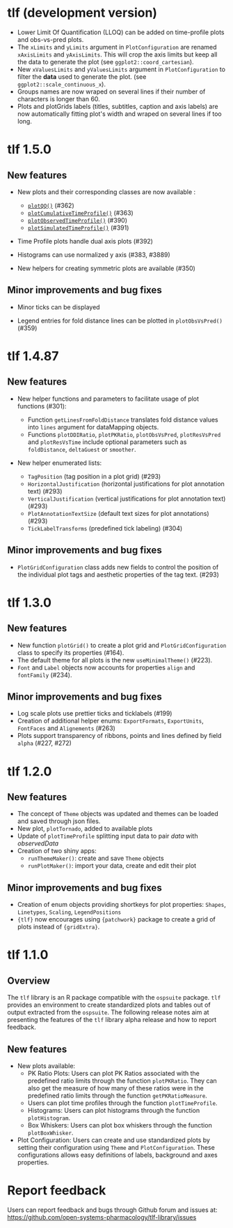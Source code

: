 # tlf (development version)

- Lower Limit Of Quantification (LLOQ) can be added on time-profile plots and obs-vs-pred plots.
- The `xLimits` and `yLimits` argument in `PlotConfiguration` are renamed `xAxisLimits` and `yAxisLimits`.
  This will crop the axis limits but keep all the data to generate the plot (see `ggplot2::coord_cartesian`).
- New `xValuesLimits` and `yValuesLimits` argument in `PlotConfiguration` to filter the **data** used to generate the plot. (see `ggplot2::scale_continuous_x`).
- Groups names are now wraped on several lines if their number of characters is longer than 60.
- Plots and plotGrids labels (titles, subtitles, caption and axis labels) are now automatically fitting plot's width and wraped on several lines if too long.
  

# tlf 1.5.0

## New features

* New plots and their corresponding classes are now available :

  - [`plotQQ()`](../reference/plotQQ.html) (#362)
  - [`plotCumulativeTimeProfile()`](../reference/plotCumulativeTimeProfile.html) (#363)
  - [`plotObservedTimeProfile()`](../reference/plotObservedTimeProfile.html) (#390)
  - [`plotSimulatedTimeProfile()`](../reference/plotSimulatedTimeProfile.html) (#391)

* Time Profile plots handle dual axis plots (#392)

* Histograms can use normalized y axis (#383, #3889)

* New helpers for creating symmetric plots are available (#350)


## Minor improvements and bug fixes   

* Minor ticks can be displayed

* Legend entries for fold distance lines can be plotted in `plotObsVsPred()`(#359)

# tlf 1.4.87

## New features

* New helper functions and parameters to facilitate usage of plot functions (#301):

  - Function `getLinesFromFoldDistance` translates fold distance values into `lines` argument for dataMapping objects.
  - Functions `plotDDIRatio`, `plotPKRatio`, `plotObsVsPred`, `plotResVsPred` and `plotResVsTime` include optional parameters such as `foldDistance`, `deltaGuest` or `smoother`.

* New helper enumerated lists: 
   
   - `TagPosition` (tag position in a plot grid) (#293)
   - `HorizontalJustification` (horizontal justifications for plot annotation text) (#293)
   - `VerticalJustification` (vertical justifications for plot annotation text) (#293)
   - `PlotAnnotationTextSize` (default text sizes for plot annotations) (#293)
   - `TickLabelTransforms` (predefined tick labeling) (#304)
   
## Minor improvements and bug fixes

* `PlotGridConfiguration` class adds new fields to control the position of the individual plot tags and aesthetic properties of the tag text. (#293)

# tlf 1.3.0

## New features

* New function `plotGrid()` to create a plot grid and `PlotGridConfiguration` class to specify its properties (#164).
* The default theme for all plots is the new `useMinimalTheme()` (#223).
* `Font` and `Label` objects now accounts for properties `align` and `fontFamily` (#234).

## Minor improvements and bug fixes

* Log scale plots use prettier ticks and ticklabels (#199)
* Creation of additional helper enums: `ExportFormats`, `ExportUnits`, `FontFaces` and `Alignements` (#263)
* Plots support transparency of ribbons, points and lines defined by field `alpha` (#227, #272)

# tlf 1.2.0

## New features

* The concept of `Theme` objects was updated and themes can be loaded and saved through json files.
* New plot, `plotTornado`, added to available plots
* Update of `plotTimeProfile` splitting input data to pair *data* with *observedData*
* Creation of two shiny apps:
  * `runThemeMaker()`: create and save `Theme` objects
  * `runPlotMaker()`: import your data, create and edit their plot

## Minor improvements and bug fixes

* Creation of enum objects providing shortkeys for plot properties: `Shapes`, `Linetypes`, `Scaling`, `LegendPositions`
* `{tlf}` now encourages using `{patchwork}` package to create a grid of plots instead of `{gridExtra}`.

# tlf 1.1.0

## Overview
The `tlf` library is an R package compatible with the `ospsuite` package. 
`tlf` provides an environment to create standardized plots and tables out of output extracted from the `ospsuite`.
The following release notes aim at presenting the features of the `tlf` library alpha release and how to report feedback.

## New features

* New plots available:
   * PK Ratio Plots: Users can plot PK Ratios associated with the predefined ratio limits through the function `plotPKRatio`.
   They can also get the measure of how many of these ratios were in the predefined ratio limits through the function `getPKRatioMeasure`.
   * Users can plot time profiles through the function `plotTimeProfile`.
   * Histograms: Users can plot histograms through the function `plotHistogram`.
   * Box Whiskers: Users can plot box whiskers through the function `plotBoxWhisker`.
* Plot Configuration: Users can create and use standardized plots by setting their configuration using `Theme` and `PlotConfiguration`.
These configurations allows easy definitions of labels, background and axes properties. 

# Report feedback
Users can report feedback and bugs through Github forum and issues at: https://github.com/open-systems-pharmacology/tlf-library/issues
